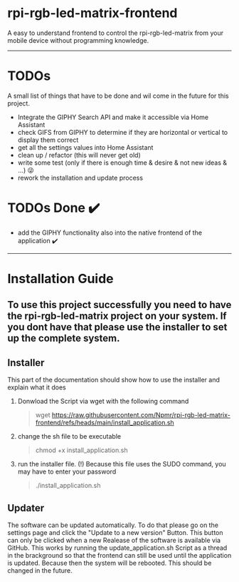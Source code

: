 # rpi-rgb-led-matrix-frontend

A easy to understand frontend to control the rpi-rgb-led-matrix from your mobile device without programming knowledge.

-----
# TODOs
A small list of things that have to be done and wil come in the future for this project.
- Integrate the GIPHY Search API and make it accessible via Home Assistant
- check GIFS from GIPHY to determine if they are horizontal or vertical to display them correct
- get all the settings values into Home Assistant 
- clean up / refactor (this will never get old)
- write some test (only if there is enough time & desire & not new ideas & ...) :stuck_out_tongue_winking_eye:
- rework the installation and update process

# TODOs Done ✔️
- add the GIPHY functionality also into the native frontend of the application ✔️

-----

# Installation Guide

To use this project successfully you need to have the rpi-rgb-led-matrix project on your system. If you dont have that
please use the installer to set up the complete system.
-----

## Installer

This part of the documentation should show how to use the installer and explain what it does
1. Donwload the Script via wget with the following command
   > wget https://raw.githubusercontent.com/Npmr/rpi-rgb-led-matrix-frontend/refs/heads/main/install_application.sh
1. change the sh file to be executable
   > chmod +x install_application.sh
2. run the installer file. (!) Because this file uses the SUDO command, you may have to enter your password
   > ./install_application.sh

## Updater

The software can be updated automatically.
To do that please go on the settings page and click the "Update to a new version" Button. This button can only be
clicked when a new Realease of the software is available via GitHub.
This works by running the  update_application.sh Script as a thread in the brackground so that the frontend can still be used until the application is updated. Because then the system will be rebooted. This should be changed in the future. 
